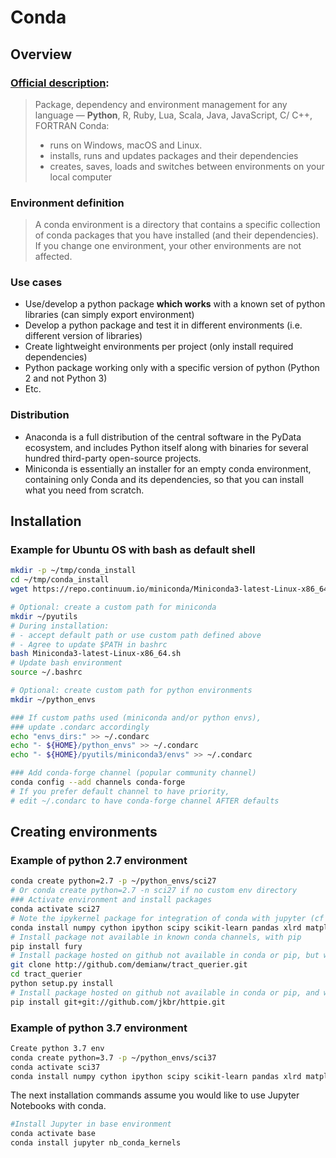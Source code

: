 # Conda

## Overview

### [Official description](https://docs.conda.io/en/latest/):
> Package, dependency and environment management for any language — **Python**, R, Ruby, Lua, Scala, Java, JavaScript, C/ C++, FORTRAN
> Conda:
>  * runs on Windows, macOS and Linux. 
>  * installs, runs and updates packages and their dependencies
>  * creates, saves, loads and switches between environments on your local computer

### Environment definition
> A conda environment is a directory that contains a specific collection of conda packages that you have installed (and their dependencies). 
> If you change one environment, your other environments are not affected. 

### Use cases
 * Use/develop a python package **which works** with a known set of python libraries (can simply export environment)
 * Develop a python package and test it in different environments (i.e. different version of libraries)
 * Create lightweight environments per project (only install required dependencies)
 * Python package working only with a specific version of python (Python 2 and not Python 3)
 * Etc.

### Distribution
 * Anaconda is a full distribution of the central software in the PyData ecosystem, and includes Python itself along with binaries for several hundred third-party open-source projects.
 * Miniconda is essentially an installer for an empty conda environment, containing only Conda and its dependencies, so that you can install what you need from scratch.
 
## Installation
### Example for Ubuntu OS with bash as default shell
```bash
mkdir -p ~/tmp/conda_install
cd ~/tmp/conda_install
wget https://repo.continuum.io/miniconda/Miniconda3-latest-Linux-x86_64.sh

# Optional: create a custom path for miniconda
mkdir ~/pyutils 
# During installation:
# - accept default path or use custom path defined above
# - Agree to update $PATH in bashrc
bash Miniconda3-latest-Linux-x86_64.sh
# Update bash environment
source ~/.bashrc

# Optional: create custom path for python environments
mkdir ~/python_envs

### If custom paths used (miniconda and/or python envs), 
### update .condarc accordingly
echo "envs_dirs:" >> ~/.condarc
echo "- ${HOME}/python_envs" >> ~/.condarc
echo "- ${HOME}/pyutils/miniconda3/envs" >> ~/.condarc

### Add conda-forge channel (popular community channel)
conda config --add channels conda-forge
# If you prefer default channel to have priority,
# edit ~/.condarc to have conda-forge channel AFTER defaults
```

## Creating environments
### Example of python 2.7 environment
```bash
conda create python=2.7 -p ~/python_envs/sci27
# Or conda create python=2.7 -n sci27 if no custom env directory
### Activate environment and install packages
conda activate sci27
# Note the ipykernel package for integration of conda with jupyter (cf next section)
conda install numpy cython ipython scipy scikit-learn pandas xlrd matplotlib ipykernel
# Install package not available in known conda channels, with pip
pip install fury
# Install package hosted on github not available in conda or pip, but with a setup.py available
git clone http://github.com/demianw/tract_querier.git
cd tract_querier
python setup.py install
# Install package hosted on github not available in conda or pip, and without setup.py
pip install git+git://github.com/jkbr/httpie.git
```

### Example of python 3.7 environment
```bash
Create python 3.7 env
conda create python=3.7 -p ~/python_envs/sci37
conda activate sci37
conda install numpy cython ipython scipy scikit-learn pandas xlrd matplotlib ipykernel
```

The next installation commands assume you would like to use Jupyter Notebooks with conda.
```bash
#Install Jupyter in base environment
conda activate base
conda install jupyter nb_conda_kernels
```
